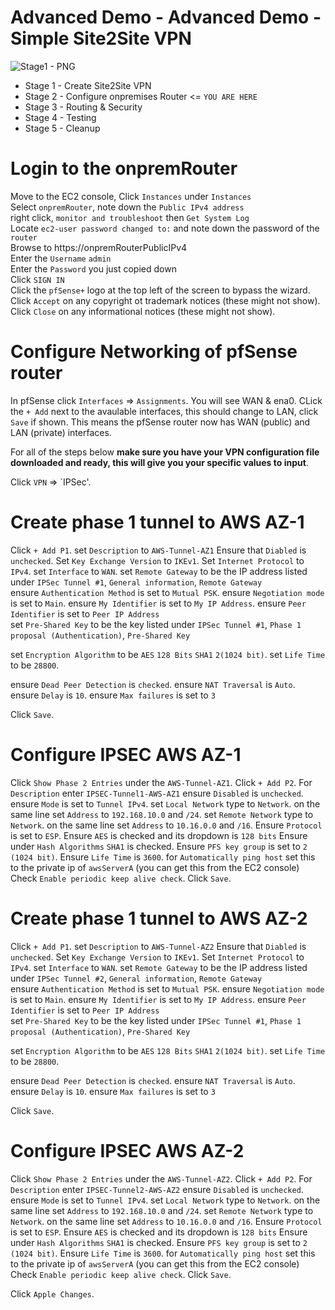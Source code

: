 # Advanced Demo - Advanced Demo - Simple Site2Site VPN

![Stage1 - PNG](TBC)

- Stage 1 - Create Site2Site VPN 
- Stage 2 - Configure onpremises Router <= `YOU ARE HERE`
- Stage 3 - Routing & Security
- Stage 4 - Testing
- Stage 5 - Cleanup

# Login to the onpremRouter

Move to the EC2 console, Click `Instances` under `Instances`  
Select `onpremRouter`, note down the `Public IPv4 address`  
right click, `monitor and troubleshoot` then `Get System Log`  
Locate `ec2-user password changed to:` and note down the password of the `router`  
Browse to https://onpremRouterPublicIPv4  
Enter the `Username` `admin`  
Enter the `Password` you just copied down  
Click `SIGN IN`  
Click the `pfSense+` logo at the top left of the screen to bypass the wizard. 
Click `Accept` on any copyright ot trademark notices (these might not show). 
Click `Close` on any informational notices (these might not show). 

# Configure Networking of pfSense router

In pfSense click `Interfaces` => `Assignments`. 
You will see WAN & ena0. 
CLick the `+ Add` next to the avaulable interfaces, this should change to LAN, click `Save` if shown. 
This means the pfSense router now has WAN (public) and LAN (private) interfaces.  

For all of the steps below **make sure you have your VPN configuration file downloaded and ready, this will give you your specific values to input**. 

Click `VPN` => `IPSec'. 

# Create phase 1 tunnel to AWS AZ-1

Click `+ Add P1`. 
set `Description` to `AWS-Tunnel-AZ1`
Ensure that `Diabled` is `unchecked`. 
Set `Key Exchange Version` to `IKEv1`. 
Set `Internet Protocol` to `IPv4`. 
set `Interface` to `WAN`. 
set `Remote Gateway` to be the IP address listed under `IPSec Tunnel #1`, `General information`, `Remote Gateway`  
ensure `Authentication Method` is set to `Mutual PSK`. 
ensure `Negotiation mode` is set to `Main`. 
ensure `My Identifier` is set to `My IP Address`. 
ensure `Peer Identifier` is set to `Peer IP Address`  
set `Pre-Shared Key` to be the key listed under `IPSec Tunnel #1`, `Phase 1 proposal (Authentication)`, `Pre-Shared Key`

set `Encryption Algorithm` to be `AES` `128 Bits` `SHA1` `2(1024 bit)`. 
set `Life Time` to be `28800`. 

ensure `Dead Peer Detection` is `checked`. 
ensure `NAT Traversal` is `Auto`. 
ensure `Delay` is `10`. 
ensure `Max failures` is set to `3`

Click `Save`. 

# Configure IPSEC AWS AZ-1

Click `Show Phase 2 Entries` under the `AWS-Tunnel-AZ1`. 
Click `+ Add P2`. 
For `Description` enter `IPSEC-Tunnel1-AWS-AZ1`
ensure `Disabled` is `unchecked`. 
ensure `Mode` is set to `Tunnel IPv4`. 
set `Local Network` type to `Network`. 
on the same line set `Address` to `192.168.10.0` and `/24`. 
set `Remote Network` type to `Network`. 
on the same line set `Address` to `10.16.0.0` and `/16`. 
Ensure `Protocol` is set to `ESP`. 
Ensure `AES` is checked and its dropdown is `128 bits`
Ensure under `Hash Algorithms` `SHA1` is checked.
Ensure `PFS key group` is set to `2 (1024 bit)`. 
Ensure `Life Time` is `3600`. 
for `Automatically ping host` set this to the private ip of `awsServerA` (you can get this from the EC2 console)
Check `Enable periodic keep alive check`. 
Click `Save`. 


# Create phase 1 tunnel to AWS AZ-2

Click `+ Add P1`. 
set `Description` to `AWS-Tunnel-AZ2`
Ensure that `Diabled` is `unchecked`. 
Set `Key Exchange Version` to `IKEv1`. 
Set `Internet Protocol` to `IPv4`. 
set `Interface` to `WAN`. 
set `Remote Gateway` to be the IP address listed under `IPSec Tunnel #2`, `General information`, `Remote Gateway`  
ensure `Authentication Method` is set to `Mutual PSK`. 
ensure `Negotiation mode` is set to `Main`. 
ensure `My Identifier` is set to `My IP Address`. 
ensure `Peer Identifier` is set to `Peer IP Address`  
set `Pre-Shared Key` to be the key listed under `IPSec Tunnel #1`, `Phase 1 proposal (Authentication)`, `Pre-Shared Key`

set `Encryption Algorithm` to be `AES` `128 Bits` `SHA1` `2(1024 bit)`. 
set `Life Time` to be `28800`. 

ensure `Dead Peer Detection` is `checked`. 
ensure `NAT Traversal` is `Auto`. 
ensure `Delay` is `10`. 
ensure `Max failures` is set to `3`

Click `Save`. 


# Configure IPSEC AWS AZ-2

Click `Show Phase 2 Entries` under the `AWS-Tunnel-AZ2`. 
Click `+ Add P2`. 
For `Description` enter `IPSEC-Tunnel2-AWS-AZ2`
ensure `Disabled` is `unchecked`. 
ensure `Mode` is set to `Tunnel IPv4`. 
set `Local Network` type to `Network`. 
on the same line set `Address` to `192.168.10.0` and `/24`. 
set `Remote Network` type to `Network`. 
on the same line set `Address` to `10.16.0.0` and `/16`. 
Ensure `Protocol` is set to `ESP`. 
Ensure `AES` is checked and its dropdown is `128 bits`
Ensure under `Hash Algorithms` `SHA1` is checked.
Ensure `PFS key group` is set to `2 (1024 bit)`. 
Ensure `Life Time` is `3600`. 
for `Automatically ping host` set this to the private ip of `awsServerA` (you can get this from the EC2 console)
Check `Enable periodic keep alive check`. 
Click `Save`. 



Click `Apple Changes`. 


